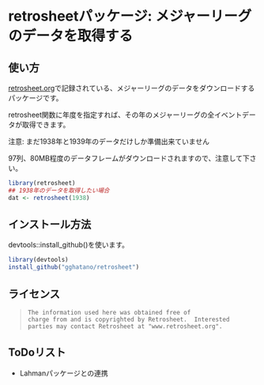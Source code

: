 retrosheetパッケージ: メジャーリーグのデータを取得する
===============

## 使い方

[retrosheet.org](http://www.retrosheet.org/)で記録されている、メジャーリーグのデータをダウンロードするパッケージです。

retrosheet関数に年度を指定すれば、その年のメジャーリーグの全イベントデータが取得できます。

注意: まだ1938年と1939年のデータだけしか準備出来ていません

97列、80MB程度のデータフレームがダウンロードされますので、注意して下さい。

```r
library(retrosheet)
## 1938年のデータを取得したい場合
dat <- retrosheet(1938)
```````

## インストール方法

devtools::install_github()を使います。
```r
library(devtools)
install_github("gghatano/retrosheet")
```


## ライセンス

>     The information used here was obtained free of
>     charge from and is copyrighted by Retrosheet.  Interested
>     parties may contact Retrosheet at "www.retrosheet.org".

## ToDoリスト

* Lahmanパッケージとの連携
